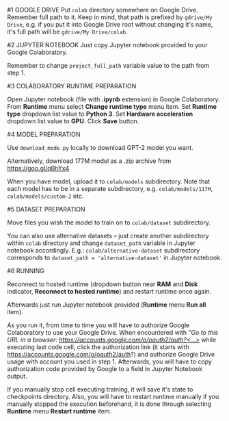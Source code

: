 #1 GOOGLE DRIVE
Put `colab` directory somewhere on Google Drive. Remember full path to it. Keep in mind, that path is prefixed by `gdrive/My Drive`, e.g. if you put it into Google Drive root without changing it's name, it's full path will be `gdrive/My Drive/colab`.

#2 JUPYTER NOTEBOOK
Just copy Jupyter notebook provided to your Google Colaboratory.

Remember to change `project_full_path` variable value to the path from step 1.

#3 COLABORATORY RUNTIME PREPARATION

Open Jupyter notebook (file with **.ipynb** extension) in Google Colaboratory. From **Runtime** menu select **Change runtime type** menu item. Set **Runtime type** dropdown list value to **Python 3**. Set **Hardware acceleration** dropdown list value to **GPU**. Click **Save** button.

#4 MODEL PREPARATION

Use `download_mode.py` locally to download GPT-2 model you want.

Alternatively, download 177M model as a .zip archive from https://goo.gl/qBhYx4

When you have model, upload it to `colab/models` subdirectory. Note that each model has to be in a separate subdirectory, e.g. `colab/models/117M`, `colab/models/custom-2` etc.

#5 DATASET PREPARATION

Move files you wish the model to train on to `colab/dataset` subdirectory.

You can also use alternative datasets – just create another subdirectory within `colab` directory and change `dataset_path` variable in Jupyter notebook accordingly. E.g.: `colab/alternative-dataset` subdirectory corresponds to `dataset_path = 'alternative-dataset'` in Jupyter notebook.  

#6 RUNNING

Reconnect to hosted runtime (dropdown button near **RAM** and **Disk** indicator, **Reconnect to hosted runtime**) and restart runtime once again.

Afterwards just run Jupyter notebook provided (**Runtime** menu **Run all** item).

As you run it, from time to time you will have to authorize Google Colaboratory to use your Google Drive. When encountered with *"Go to this URL in a browser: https://accounts.google.com/o/oauth2/auth?<...>* while executing last code cell, click the authorization link (it starts with https://accounts.google.com/o/oauth2/auth?) and authorize Google Drive usage with account you used in step 1. Afterwards, you will have to copy authorization code provided by Google to a field in Jupyter Notebook output.

If you manually stop cell executing training, it will save it's state to checkpoints directory. Also, you will have to restart runtime manually if you manually stopped the execution beforehand, it is done through selecting **Runtime** menu **Restart runtime** item. 